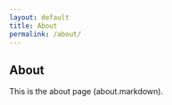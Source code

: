 ```yaml
---
layout: default
title: About
permalink: /about/
---
```


## About

This is the about page (about.markdown).

